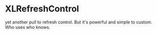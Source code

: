 XLRefreshControl
================

yet another pull to refresh control. But it's powerful and simple to custom. Who uses who knows.
